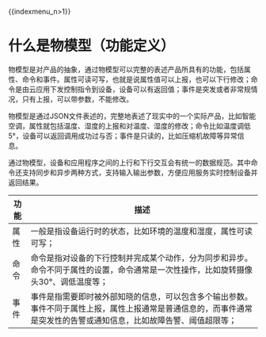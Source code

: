 {{indexmenu_n>1}}

# 什么是物模型（功能定义）
物模型是对产品的抽象，通过物模型可以完整的表述产品所具有的功能，包括属性、命令和事件。属性可读可写，也就是说属性值可以上报，也可以下行修改；命令是由云应用下发控制指令到设备，设备可以有返回值；事件是突发或者非常规情况，只有上报，可以带参数，不能修改。

物模型是通过JSON文件表述的，完整地表述了现实中的一个实际产品，比如智能空调，属性就包括温度、湿度的上报和对温度、湿度的修改；命令比如温度调低5°，设备可以返回调用成功过与否；事件是只读的，比如压缩机故障等异常信息。


通过物模型，设备和应用程序之间的上行和下行交互会有统一的数据规范。其中命令还支持同步和异步两种方式，支持输入输出参数，方便应用服务实时控制设备并返回结果。


功能 | 描述
---|---
属性| 一般是指设备运行时的状态，比如环境的温度和湿度，属性可读可写；
命令 | 命令是指对设备的下行控制并完成某个动作，分为同步和异步。命令不同于属性的设置，命令通常是一次性操作，比如旋转摄像头30°、调低温度等；
事件 | 事件是指需要即时被外部知晓的信息，可以包含多个输出参数。事件不同于属性上报，属性上报通常是普通信息的，而事件通常是突发性的告警或通知信息，比如故障告警、阈值超限等；


